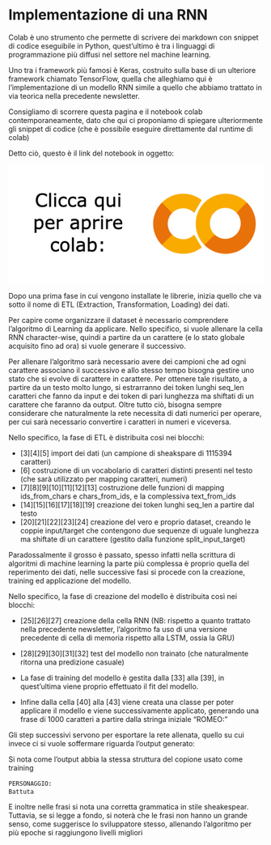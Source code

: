 # Implementazione di una RNN

Colab è uno strumento che permette di scrivere dei markdown con snippet di codice eseguibile in Python, quest’ultimo è tra i linguaggi di programmazione più diffusi nel settore nel machine learning. 

Uno tra i framework più famosi è Keras, costruito sulla base di un ulteriore framework chiamato TensorFlow, quella che alleghiamo qui è l’implementazione di un modello RNN simile a quello che abbiamo trattato in via teorica nella precedente newsletter.

Consigliamo di scorrere questa pagina e il notebook colab contemporaneamente, dato che qui ci proponiamo di spiegare ulteriormente gli snippet di codice (che è possibile eseguire direttamente dal runtime di colab)

Detto ciò, questo è il link del notebook in oggetto:

[<img src="assets/colab.png">](https://colab.research.google.com/github/r-giambra/gen-ai/blob/main/Colab%20Notebooks/Newsletter%20GENAI%20-%20text_generation.ipynb)


Dopo una prima fase in cui vengono installate le librerie, inizia quello che va sotto il nome di ETL (Extraction, Transformation, Loading) dei dati.

Per capire come organizzare il dataset è necessario comprendere l’algoritmo di Learning da applicare. Nello specifico, si vuole allenare la cella RNN character-wise, quindi a partire da un carattere (e lo stato globale acquisito fino ad ora) si vuole generare il successivo.

Per allenare l’algoritmo sarà necessario avere dei campioni che ad ogni carattere associano il successivo e allo stesso tempo bisogna gestire uno stato che si evolve di carattere in carattere. Per ottenere tale risultato, a partire da un testo molto lungo, si estrarranno dei token lunghi seq_len caratteri che fanno da input e dei token di pari lunghezza ma shiftati di un carattere che faranno da output. Oltre tutto ciò, bisogna sempre considerare che naturalmente la rete necessita di dati numerici per operare, per cui sarà necessario convertire i caratteri in numeri e viceversa.

Nello specifico, la fase di ETL è distribuita così nei blocchi:

- [3][4][5] import dei dati (un campione di sheakspare di 1115394 caratteri)
- [6] costruzione di un vocabolario di caratteri distinti presenti nel testo (che sarà utilizzato per mapping caratteri, numeri)
- [7][8][9][10][11][12][13] costruzione delle funzioni di mapping ids_from_chars e chars_from_ids, e la complessiva text_from_ids 
- [14][15][16][17][18][19] creazione dei token lunghi seq_len a partire dal testo
- [20][21][22][23][24] creazione del vero e proprio dataset, creando le coppie input/target che contengono due sequenze di uguale lunghezza ma shiftate di un carattere (gestito dalla funzione split_input_target) 

Paradossalmente il grosso è passato, spesso infatti nella scrittura di algoritmi di machine learning la parte più complessa è proprio quella del reperimento dei dati, nelle successive fasi si procede con la creazione, training ed applicazione del modello.

Nello specifico, la fase di creazione del modello è distribuita così nei blocchi:

- [25][26][27] creazione della cella RNN (NB: rispetto a quanto trattato nella precedente newsletter, l’algoritmo fa uso di una versione precedente di cella di memoria rispetto alla LSTM, ossia la GRU)
- [28][29][30][31][32] test del modello non trainato (che naturalmente ritorna una predizione casuale)

- La fase di training del modello è gestita dalla [33] alla [39], in quest’ultima viene proprio effettuato il fit del modello.

- Infine dalla cella [40] alla [43] viene creata una classe per poter applicare il modello e viene successivamente applicato, generando una frase di 1000 caratteri a partire dalla stringa iniziale “ROMEO:”

Gli step successivi servono per esportare la rete allenata, quello su cui invece ci si vuole soffermare riguarda l’output generato:

Si nota come l’output abbia la stessa struttura del copione usato come training 
```
PERSONAGGIO: 
Battuta
```
E inoltre nelle frasi si nota una corretta grammatica in stile sheakespear.
Tuttavia, se si legge a fondo, si noterà che le frasi non hanno un grande senso, come suggerisce lo sviluppatore stesso, allenando l’algoritmo per più epoche si raggiungono livelli migliori
